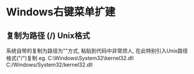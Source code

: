 # Windows右键菜单扩建
## 复制为路径 (/) Unix格式
系统自带的复制为路径为"\"方式, 粘贴到代码中非常烦人, 在此特别引入Unix路径格式("/")复制
eg.
C:\Windows\System32\kernel32.dll
C:/Windows/System32/kernel32.dll
